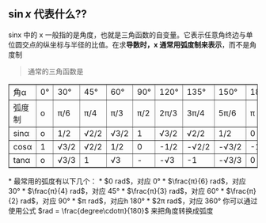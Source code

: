 ## $\sin x$ 代表什么??

sinx 中的 x 一般指的是角度，也就是三角函数的自变量。它表示任意角终边与单位圆交点的纵坐标与半径的比值。在求**导数时，x 通常用弧度制来表示**，而不是角度制

> 通常的三角函数是

<table width="100%" align="center" border="1"><tbody><tr><td>角α</td><td>0°</td><td>30°</td><td>45°</td><td>60°</td><td>90°</td><td>120°</td><td>135°</td><td>150°</td><td>180°</td><td>270°</td><td>360°</td></tr><tr><td>弧度制</td><td>o</td><td>π/6</td><td>π/4</td><td>π/3</td><td>π/2</td><td>2π/3</td><td>3π/4</td><td>5π/6</td><td>π</td><td>3π/2</td><td>2π</td></tr><tr><td>sinα</td><td>o</td><td>1/2</td><td>√2/2</td><td>√3/2</td><td>1</td><td>√3/2</td><td>√2/2</td><td>1/2</td><td>0</td><td>-1</td><td>0</td></tr><tr><td>cosα</td><td>1</td><td>√3/2</td><td>√2/2</td><td>1/2</td><td>0</td><td>-1/2</td><td>-√2/2</td><td>-√3/2</td><td>-1</td><td>0</td><td>1</td></tr><tr><td>tanα</td><td>o</td><td>√3/3</td><td>1</td><td>√3</td><td>-</td><td>-√3</td><td>-1</td><td>-√3/3</td><td>0</td><td>-</td><td>0</td></tr></tbody></table>
* 最常用的弧度有以下几个：
	* $0 rad$，对应 0°
	* $\frac{π}{6} rad$，对应 30°
	* $\frac{π}{4} rad$，对应 45°
	* $\frac{π}{3} rad$，对应 60°
	* $\frac{π}{2} rad$，对应 90°
	* $π rad$，对应h 180°
	* $2π rad$，对应 360°
	你可以通过使用公式 $rad = \frac{degree\cdotπ}{180}$ 来把角度转换成弧度
	
